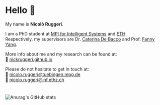 # Hello 👋

My name is **Nicolò Ruggeri**.

I am a PhD student at [MPI for Intelligent Systems](https://is.mpg.de/) and [ETH](https://ethz.ch/de.html). \
Respectively, my supervisors are Dr. [Caterina De Bacco](https://www.cdebacco.com/) and Prof. [Fanny Yang](https://sml.inf.ethz.ch/group/fannyy/). 

More info about me and my research can be found at: \
🔗 [nickruggeri.github.io](https://nickruggeri.github.io/)

Please do not hesitate to get in touch at: \
📧 nicolo.ruggeri@tuebingen.mpg.de \
📧 nicolo.ruggeri@inf.ethz.ch 

#
![Anurag's GitHub stats](https://github-readme-stats-ten-gilt.vercel.app/api?username=nickruggeri&hide=issues&show_icons=true&count_private=true)
